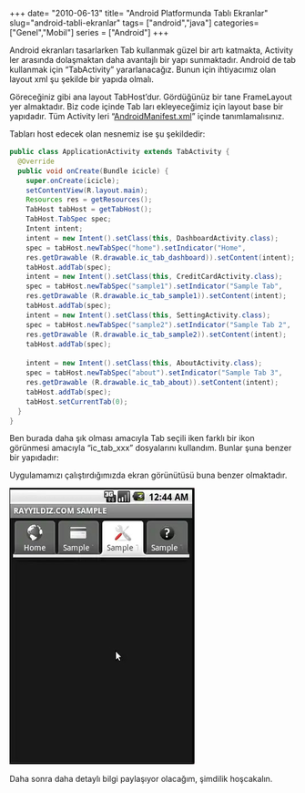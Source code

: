 +++
date= "2010-06-13"
title= "Android Platformunda Tablı Ekranlar"
slug="android-tabli-ekranlar"
tags= ["android","java"]
categories= ["Genel","Mobil"]
series = ["Android"]
+++


Android ekranları tasarlarken Tab kullanmak güzel bir artı katmakta, Activity ler arasında dolaşmaktan daha avantajlı bir yapı sunmaktadır. Android de tab kullanmak için “TabActivity” yararlanacağız. Bunun için ihtiyacımız olan layout xml şu şekilde bir yapıda olmalı.

Göreceğiniz gibi ana layout TabHost’dur. Gördüğünüz bir tane FrameLayout yer almaktadır. Biz code içinde Tab ları ekleyeceğimiz için layout base bir yapıdadır. Tüm Activity leri “[AndroidManifest.xml](http://developer.android.com/guide/topics/manifest/manifest-intro.html)” içinde tanımlamalısınız.

Tabları host edecek olan nesnemiz ise şu şekildedir:

```java
public class ApplicationActivity extends TabActivity {
  @Override
  public void onCreate(Bundle icicle) {
    super.onCreate(icicle);
    setContentView(R.layout.main);
    Resources res = getResources();
    TabHost tabHost = getTabHost();
    TabHost.TabSpec spec;
    Intent intent;
    intent = new Intent().setClass(this, DashboardActivity.class);
    spec = tabHost.newTabSpec("home").setIndicator("Home",
    res.getDrawable (R.drawable.ic_tab_dashboard)).setContent(intent);
    tabHost.addTab(spec);
    intent = new Intent().setClass(this, CreditCardActivity.class);
    spec = tabHost.newTabSpec("sample1").setIndicator("Sample Tab",
    res.getDrawable (R.drawable.ic_tab_sample1)).setContent(intent);
    tabHost.addTab(spec);
    intent = new Intent().setClass(this, SettingActivity.class);
    spec = tabHost.newTabSpec("sample2").setIndicator("Sample Tab 2",
    res.getDrawable (R.drawable.ic_tab_sample2)).setContent(intent);
    tabHost.addTab(spec);

    intent = new Intent().setClass(this, AboutActivity.class);
    spec = tabHost.newTabSpec("about").setIndicator("Sample Tab 3",
    res.getDrawable (R.drawable.ic_tab_about)).setContent(intent);
    tabHost.addTab(spec);
    tabHost.setCurrentTab(0);
  }
}
```

Ben burada daha şık olması amacıyla Tab seçili iken farklı bir ikon görünmesi amacıyla “ic_tab_xxx” dosyalarını kullandım. Bunlar şuna benzer bir yapıdadır:

Uygulamamızı çalıştırdığımızda ekran görünütüsü buna benzer olmaktadır.

![Android Sample Tab](/images/android_sample_tab21.jpg)

Daha sonra daha detaylı bilgi paylaşıyor olacağım, şimdilik hoşcakalın.
